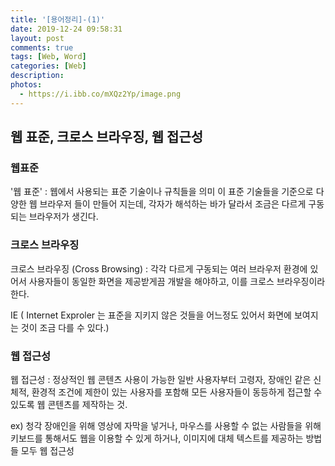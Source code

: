 ```yaml
---
title: '[용어정리]-(1)'
date: 2019-12-24 09:58:31
layout: post
comments: true
tags: [Web, Word]
categories: [Web]
description: 
photos: 
  - https://i.ibb.co/mXQz2Yp/image.png
---
```

## 웹 표준, 크로스 브라우징, 웹 접근성
### 웹표준

'웹 표준' : 웹에서 사용되는 표준 기술이나 규칙들을 의미
이 표준 기술들을 기준으로 다양한 웹 브라우저 들이 만들어 지는데, 각자가 해석하는  바가 달라서 조금은 다르게 구동되는 브라우저가 생긴다.

### 크로스 브라우징

크로스 브라우징 (Cross Browsing) : 각각 다르게 구동되는 여러 브라우저 환경에 있어서 사용자들이 동일한 화면을 제공받게끔 개발을 해야하고, 이를 크로스 브라우징이라 한다.  

IE ( Internet Exproler 는 표준을 지키지 않은 것들을 어느정도 있어서 화면에 보여지는 것이 조금 다를 수 있다.)

### 웹 접근성

웹 접근성 : 정상적인 웹 콘텐츠 사용이 가능한 일반 사용자부터 고령자, 장애인 같은 신체적, 환경적 조건에 제한이 있는 사용자를 포함해 모든 사용자들이 동등하게 접근할 수 있도록 웹 콘텐츠를 제작하는 것.

ex) 청각 장애인을 위해 영상에 자막을 넣거나, 마우스를 사용할 수 없는 사람들을 위해 키보드를 통해서도 웹을 이용할 수 있게 하거나, 이미지에 대체 텍스트를 제공하는 방법들 모두 웹 접근성

